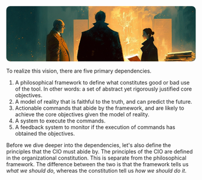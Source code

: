<style>

    .md-typeset h1,
    .md-content__button {

        display: none;

    }

</style>

<img src="../../../assets/page.introduction.png" style="clip-path: inset(64px 0px 64px 0px round 10px); margin: -64px 0px -64px 0px; ">

To realize this vision, there are five primary dependencies.

1. A philosophical framework to define what constitutes good or bad use of the tool. In other words: a set of abstract yet rigorously justified core objectives.
2. A model of reality that is faithful to the truth, and can predict the future.
3. Actionable commands that abide by the framework, and are likely to achieve the core objectives given the model of reality.
4. A system to execute the commands.
5. A feedback system to monitor if the execution of commands has obtained the objectives.

Before we dive deeper into the dependencies, let's also define the principles that the CIO must abide by. The principles of the CIO are defined in the organizational constitution. This is separate from the philosophical framework. The difference between the two is that the framework tells us *what we should do*, whereas the constitution tell us *how we should do it*.
